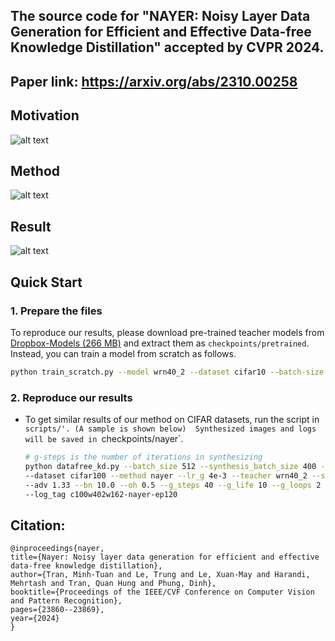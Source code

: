 ## The source code for "NAYER: Noisy Layer Data Generation for Efficient and Effective Data-free Knowledge Distillation" accepted by CVPR 2024.
## Paper link: https://arxiv.org/abs/2310.00258

## Motivation

![alt text](https://github.com/tmtuan1307/NAYER/blob/main/nayer_moti.JPG)

## Method

![alt text](https://github.com/tmtuan1307/NAYER/blob/main/nayer_method.JPG)

## Result

![alt text](https://github.com/tmtuan1307/NAYER/blob/main/nayer_result.jpg)

## Quick Start

### 1. Prepare the files

To reproduce our results, please download pre-trained teacher models from [Dropbox-Models (266 MB)](https://www.dropbox.com/sh/w8xehuk7debnka3/AABhoazFReE_5mMeyvb4iUWoa?dl=0) and extract them as `checkpoints/pretrained`.
Instead, you can train a model from scratch as follows.
```bash
python train_scratch.py --model wrn40_2 --dataset cifar10 --batch-size 256 --lr 0.1 --epoch 200 --gpu 0
```
   
### 2. Reproduce our results
* To get similar results of our method on CIFAR datasets, run the script in `scripts/'. (A sample is shown below) 
  Synthesized images and logs will be saved in `checkpoints/nayer`.
    ```bash
    # g-steps is the number of iterations in synthesizing
    python datafree_kd.py --batch_size 512 --synthesis_batch_size 400 --lr 0.2 --gpu 0 --warmup 20 --epochs 120 \
    --dataset cifar100 --method nayer --lr_g 4e-3 --teacher wrn40_2 --student wrn16_2 --save_dir run/c100w402w162-nayer \
    --adv 1.33 --bn 10.0 --oh 0.5 --g_steps 40 --g_life 10 --g_loops 2 --gwp_loops 10 \
    --log_tag c100w402w162-nayer-ep120
    ```

## Citation:
  ```
@inproceedings{nayer,
  title={Nayer: Noisy layer data generation for efficient and effective data-free knowledge distillation},
  author={Tran, Minh-Tuan and Le, Trung and Le, Xuan-May and Harandi, Mehrtash and Tran, Quan Hung and Phung, Dinh},
  booktitle={Proceedings of the IEEE/CVF Conference on Computer Vision and Pattern Recognition},
  pages={23860--23869},
  year={2024}
}
  ```

